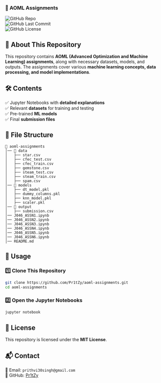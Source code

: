 ### **📜 AOML Assignments**  

![GitHub Repo](https://img.shields.io/badge/Repository-AOML_Assignments-blue?style=for-the-badge)  
![GitHub Last Commit](https://img.shields.io/github/last-commit/Pr1tZy/aoml-assignments?style=for-the-badge)  
![GitHub License](https://img.shields.io/badge/License-MIT-brightgreen?style=for-the-badge)  

## **📌 About This Repository**  
This repository contains **AOML (Advanced Optimization and Machine Learning) assignments**, along with necessary datasets, models, and outputs. The assignments cover various **machine learning concepts, data processing, and model implementations**.

## **🛠️ Contents**  
✅ Jupyter Notebooks with **detailed explanations**  
✅ Relevant **datasets** for training and testing  
✅ Pre-trained **ML models**  
✅ Final **submission files**  

## **📜 File Structure**  
```
📂 aoml-assignments
│── 📂 data
│   ├── star.csv
│   ├── cfec_test.csv
│   ├── cfec_train.csv
│   ├── gemstone.csv
│   ├── steam_test.csv
│   ├── steam_train.csv
│   ├── spam.csv
│── 📂 models
│   ├── dt_model.pkl
│   ├── dummy_columns.pkl
│   ├── knn_model.pkl
│   ├── scaler.pkl
│── 📂 output
│   ├── submission.csv
│── J046_ASSN1.ipynb
│── J046_ASSN2.ipynb
│── J046_ASSN3.ipynb
│── J046_ASSN4.ipynb
│── J046_ASSN5.ipynb
│── J046_ASSN6.ipynb
│── README.md
```

## **🚀 Usage**  
### **1️⃣ Clone This Repository**  
```bash
git clone https://github.com/Pr1tZy/aoml-assignments.git
cd aoml-assignments
```

### **2️⃣ Open the Jupyter Notebooks**  
```bash
jupyter notebook
```
## **📜 License**  
This repository is licensed under the **MIT License**.  

## **📬 Contact**  
📧 Email: `prithvi30singh@gmail.com`  
🔗 GitHub: [Pr1tZy](https://github.com/Pr1tZy)  
